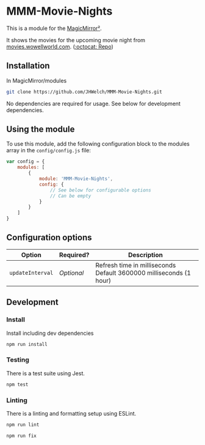 # MMM-Movie-Nights

This is a module for the [MagicMirror²](https://github.com/MichMich/MagicMirror/).

It shows the movies for the upcoming movie night from [movies.wowellworld.com](https://movies.wowellworld.com/). ([:octocat: Repo](https://github.com/JHWelch/movies.wowellworld.com))

## Installation

In MagicMirror/modules
```sh
git clone https://github.com/JHWelch/MMM-Movie-Nights.git
```

No dependencies are required for usage. See below for development dependencies.

## Using the module

To use this module, add the following configuration block to the modules array in the `config/config.js` file:
```js
var config = {
    modules: [
        {
            module: 'MMM-Movie-Nights',
            config: {
                // See below for configurable options
                // Can be empty
            }
        }
    ]
}
```

## Configuration options

| Option           | Required?  | Description                                                            |
| ---------------- | ---------- | ---------------------------------------------------------------------- |
| `updateInterval` | *Optional* | Refresh time in milliseconds <br>Default 3600000 milliseconds (1 hour) |


## Development

### Install

Install including dev dependencies

```sh
npm run install
```

### Testing

There is a test suite using Jest.

```sh
npm test
```

### Linting

There is a linting and formatting setup using ESLint.

```sh
npm run lint

npm run fix
```
